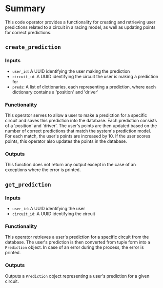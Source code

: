 # Summary

This code operator provides a functionality for creating and retrieving user predictions related to a circuit in a racing model, as well as updating points for correct predictions.

## `create_prediction`

### Inputs

- `user_id`: A UUID identifying the user making the prediction
- `circuit_id`: A UUID identifying the circuit the user is making a prediction for
- `preds`: A list of dictionaries, each representing a prediction, where each dictionary contains a 'position' and 'driver'

### Functionality

This operator serves to allow a user to make a prediction for a specific circuit and saves this prediction into the database. Each prediction consists of a 'position' and 'driver'. The user's points are then updated based on the number of correct predictions that match the system's prediction model. For each match, the user's points are increased by 10. If the user scores points, this operator also updates the points in the database.

### Outputs

This function does not return any output except in the case of an exceptions where the error is printed.

## `get_prediction`

### Inputs

- `user_id`: A UUID identifying the user
- `circuit_id`: A UUID identifying the circuit

### Functionality

This operator retrieves a user's prediction for a specific circuit from the database. The user's prediction is then converted from tuple form into a `Prediction` object. In case of an error during the process, the error is printed.

### Outputs

Outputs a `Prediction` object representing a user's prediction for a given circuit.